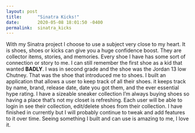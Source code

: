 ```yaml
---
layout: post
title:      "Sinatra Kicks!"
date:       2020-05-08 18:01:50 -0400
permalink:  sinatra_kicks
---
```



With my Sinatra project I choose to use a subject very close to my heart. It is shoes, shoes or kicks can give you a huge confidence boost. They are collector items, stories, and memories. Every shoe I have has some sort of connection or story to me. I can still remember the first shoe as a kid that wanted **BADLY**. I was in second grade and the shoe was the Jordan 13 low Chutney. That was the shoe that introduced me to shoes. I built an application that allows a user to keep track of all their shoes. it keeps track by name, brand, release date, date you got them, and the ever essential hype rating. I have a sizeable sneaker collection I’m always buying shoes so having a place that’s not my closet is refreshing. Each user will be able to login in see their collection, edit/delete shoes from their collection. I have finished in currently but I will probably continue to tweak and add features to it over time. Seeing something I built and can use is amazing to me, I love it.

